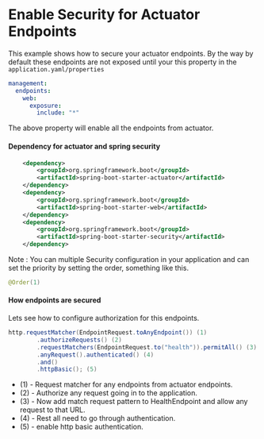 # Enable Security for Actuator Endpoints
This example shows how to secure your actuator endpoints. 
By the way by default these endpoints are not exposed until your this 
property in the `application.yaml/properties`

```yaml
management:
  endpoints:
    web:
      exposure:
        include: "*"
```

The above property will enable all the endpoints from actuator.


#### Dependency for actuator and spring security

```xml
    <dependency>
        <groupId>org.springframework.boot</groupId>
        <artifactId>spring-boot-starter-actuator</artifactId>
    </dependency>
    <dependency>
        <groupId>org.springframework.boot</groupId>
        <artifactId>spring-boot-starter-web</artifactId>
    </dependency>
    <dependency>
        <groupId>org.springframework.boot</groupId>
        <artifactId>spring-boot-starter-security</artifactId>
    </dependency>
```


Note : You can multiple Security configuration in your application and 
can set the priority by setting the order, something like this.

```java
@Order(1)
```

#### How endpoints are secured
Lets see how to configure authorization for this endpoints.

```java
http.requestMatcher(EndpointRequest.toAnyEndpoint()) (1)
        .authorizeRequests() (2)
        .requestMatchers(EndpointRequest.to("health")).permitAll() (3)
        .anyRequest().authenticated() (4)
        .and()
        .httpBasic(); (5)
```

 - (1) - Request matcher for any endpoints from actuator endpoints.
 - (2) - Authorize any request going in to the application.
 - (3) - Now add match request pattern to HealthEndpoint and allow any request to that URL.
 - (4) - Rest all need to go through authentication.
 - (5) - enable http basic authentication.


